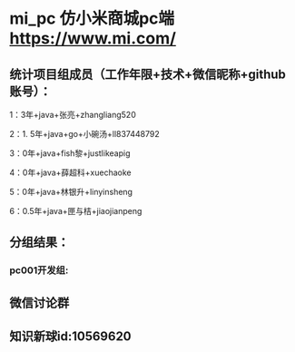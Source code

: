 # mi_pc 仿小米商城pc端 https://www.mi.com/

## 统计项目组成员（工作年限+技术+微信昵称+github账号）：

1：3年+java+张亮+zhangliang520

2：1. 5年+java+go+小碗汤+ll837448792

3：0年+java+fish黎+justlikeapig

4：0年+java+薛超科+xuechaoke

5：0年+java+林银升+linyinsheng 

6：0.5年+java+匣与桔+jiaojianpeng 



## 分组结果：

### pc001开发组:


## 微信讨论群


## 知识新球id:10569620